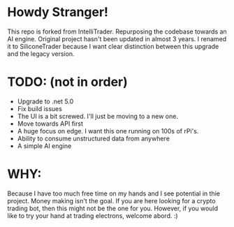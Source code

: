 # Howdy Stranger!

This repo is forked from IntelliTrader. Repurposing the codebase towards an AI engine.
Original project hasn't been updated in almost 3 years. 
I renamed it to SiliconeTrader because I want clear distinction between this upgrade and the legacy version.

# TODO: (not in order)

- Upgrade to .net 5.0
- Fix build issues
- The UI is a bit screwed. I'll just be moving to a new one. 
- Move towards API first
- A huge focus on edge. I want this one running on 100s of rPi's. 
- Ability to consume unstructured data from anywhere
- A simple AI engine

# WHY:
Because I have too much free time on my hands and I see potential in thie project. 
Money making isn't the goal. 
If you are here looking for a crypto trading bot, then this might not be the one for you.
However, if you would like to try your hand at trading electrons, welcome abord. :) 


